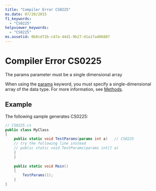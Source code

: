 ```yaml
---
title: "Compiler Error CS0225"
ms.date: 07/20/2015
f1_keywords: 
  - "CS0225"
helpviewer_keywords: 
  - "CS0225"
ms.assetid: 0b0cd72b-c47a-44d1-9b27-d1a1fad06807
---
```

# Compiler Error CS0225
The params parameter must be a single dimensional array  
  
 When using the [params](../language-reference/keywords/params.md) keyword, you must specify a single-dimensional array of the data type. For more information, see [Methods](../programming-guide/classes-and-structs/methods.md).  
  
## Example  
 The following sample generates CS0225:  
  
```csharp  
// CS0225.cs  
public class MyClass  
{  
    public static void TestParams(params int a)   // CS0225  
    // try the following line instead  
    // public static void TestParams(params int[] a)  
    {  
    }  
  
    public static void Main()  
    {  
        TestParams(1);  
    }  
}  
```
